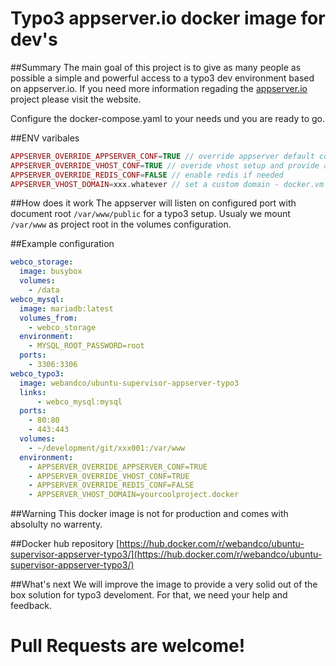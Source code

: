 Typo3 appserver.io docker image for dev's
=========================================================

##Summary
The main goal of this project is to give as many people as possible a simple and powerful access to a typo3 dev environment based on appserver.io. If you need more information regading the [appserver.io](http://appserver.io) project please visit the website.

Configure the docker-compose.yaml to your needs und you are ready to go.

##ENV varibales
```php
APPSERVER_OVERRIDE_APPSERVER_CONF=TRUE // override appserver default conf to run on port 80 (default port 8090)
APPSERVER_OVERRIDE_VHOST_CONF=TRUE // overide vhost setup and provide a preconfigured vhost for typo3
APPSERVER_OVERRIDE_REDIS_CONF=FALSE // enable redis if needed
APPSERVER_VHOST_DOMAIN=xxx.whatever // set a custom domain - docker.vm is always available
```

##How does it work
The appserver will listen on configured port with document root `/var/www/public` for a typo3 setup. Usualy we mount `/var/www` as project root in the volumes configuration.

##Example configuration
```yaml
webco_storage:
  image: busybox
  volumes:
    - /data
webco_mysql:
  image: mariadb:latest
  volumes_from:
    - webco_storage
  environment:
    - MYSQL_ROOT_PASSWORD=root
  ports:
    - 3306:3306
webco_typo3:
  image: webandco/ubuntu-supervisor-appserver-typo3
  links:
      - webco_mysql:mysql
  ports:
    - 80:80
    - 443:443
  volumes:
    - ~/development/git/xxx001:/var/www
  environment:
    - APPSERVER_OVERRIDE_APPSERVER_CONF=TRUE
    - APPSERVER_OVERRIDE_VHOST_CONF=TRUE
    - APPSERVER_OVERRIDE_REDIS_CONF=FALSE
    - APPSERVER_VHOST_DOMAIN=yourcoolproject.docker
```

##Warning
This docker image is not for production and comes with absolulty no warrenty.

##Docker hub repository
[https://hub.docker.com/r/webandco/ubuntu-supervisor-appserver-typo3/](https://hub.docker.com/r/webandco/ubuntu-supervisor-appserver-typo3/)

##What's next
We will improve the image to provide a very solid out of the box solution for typo3 develoment. For that, we need your help and feedback.

# Pull Requests are welcome!